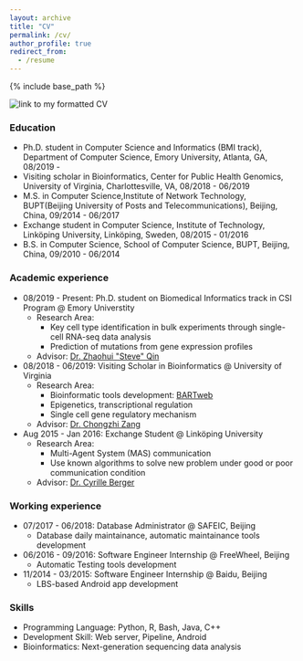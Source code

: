 ```yaml
---
layout: archive 
title: "CV"
permalink: /cv/
author_profile: true
redirect_from:
  - /resume
---
```


{% include base_path %}

![link to my formatted CV](/files/)

### Education

* Ph.D. student in Computer Science and Informatics (BMI track), Department of Computer Science, Emory University, Atlanta, GA, 08/2019 -
* Visiting scholar in Bioinformatics, Center for Public Health Genomics, University of Virginia, Charlottesville, VA, 08/2018 - 06/2019
* M.S. in Computer Science,Institute of Network Technology, BUPT(Beijing University of Posts and Telecommunications), Beijing, China, 09/2014 - 06/2017
* Exchange student in Computer Science, Institute of Technology, Linköping University, Linköping, Sweden, 08/2015 - 01/2016
* B.S. in Computer Science, School of Computer Science, BUPT, Beijing, China, 09/2010 - 06/2014

### Academic experience
* 08/2019 - Present: Ph.D. student on Biomedical Informatics track in CSI Program @ Emory Universtity
  * Research Area:
    * Key cell type identification in bulk experiments through single-cell RNA-seq data analysis
    * Prediction of mutations from gene expression profiles
  * Advisor: [Dr. Zhaohui "Steve" Qin](https://www.sph.emory.edu/faculty/profile/#!ZQIN4)
* 08/2018 - 06/2019: Visiting Scholar in Bioinformatics @ University of Virginia
  * Research Area: 
    * Bioinformatic tools development: [BARTweb](http://bartweb.org/)
    * Epigenetics, transcriptional regulation
    * Single cell gene regulatory mechanism
  * Advisor: [Dr. Chongzhi Zang](http://faculty.virginia.edu/zanglab/people.htm)
* Aug 2015 - Jan 2016: Exchange Student @ Linköping University
  * Research Area:
    * Multi-Agent System (MAS) communication
    * Use known algorithms to solve new problem under good or poor communication condition
  * Advisor: [Dr. Cyrille Berger](https://www.ida.liu.se/divisions/aiics/people.en.shtml)

### Working experience
* 07/2017 - 06/2018: Database Administrator @ SAFEIC, Beijing
  * Database daily maintainance, automatic maintainance tools development
* 06/2016 - 09/2016: Software Engineer Internship @ FreeWheel, Beijing
  * Automatic Testing tools development
* 11/2014 - 03/2015: Software Engineer Internship @ Baidu, Beijing
  * LBS-based Android app development

### Skills
* Programming Language: Python, R, Bash, Java, C++
* Development Skill: Web server, Pipeline, Android
* Bioinformatics: Next-generation sequencing data analysis 
